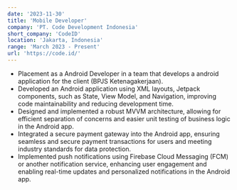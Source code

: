 ```yaml
---
date: '2023-11-30'
title: 'Mobile Developer'
company: 'PT. Code Development Indonesia'
short_company: 'CodeID'
location: 'Jakarta, Indonesia'
range: 'March 2023 - Present'
url: 'https://code.id/'
---
```


- Placement as a Android Developer in a team that develops a android application for the client (BPJS Ketenagakerjaan).
- Developed an Android application using XML layouts, Jetpack components, such as State, View Model, and Navigation, improving code maintainability and reducing development time.
- Designed and implemented a robust MVVM architecture, allowing for efficient separation of concerns and easier unit testing of business logic in the Android app.
- Integrated a secure payment gateway into the Android app, ensuring seamless and secure payment transactions for users and meeting industry standards for data protection.
- Implemented push notifications using Firebase Cloud Messaging (FCM) or another notification service, enhancing user engagement and enabling real-time updates and personalized notifications in the Android app.
